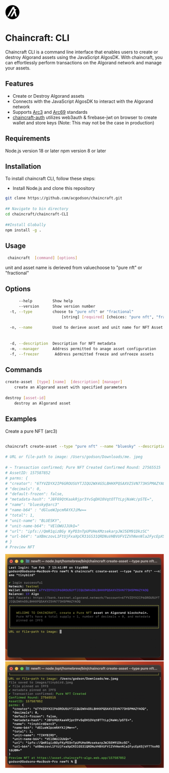 <img src="https://github.com/acgodson/mortywallet/blob/main/public/algo.svg" width="auto" height="45">

# Chaincraft: CLI

Chaincraft CLI is a command line interface that enables users to create or destroy Algorand assets using the JavaScript AlgosDK. With chaincraft, you can effortlessly perform transactions on the Algorand network and manage your assets.

## Features

- Create or Destroy Algorand assets
- Connects with the JavaScript AlgosDK to interact with the Algorand network
- Supports [Arc3]() and [Arc69]() standards
- [chaincraft-auth]() utilizes web3auth & firebase-jwt on browser to create wallet and store keys (Note: This may not be the case in production)

## Requirements

Node.js version 18 or later
npm version 8 or later

## Installation

To install chaincraft CLI, follow these steps:

- Install Node.js and clone this repository

```bash
git clone https://github.com/acgodson/chaincraft.git

## Navigate to bin directory
cd chaincraft/chaincraft-CLI

##Install Globally
npm install -g .
```

## Usage

```bash
 chaincraft  [command] [options]

```

unit and asset name is derieved from valuechoose to "pure nft" or "fractional"

## Options

```bash
      --help         Show help                                                           [boolean]
      --version      Show version number                                                 [boolean]
  -t, --type         choose to "pure nft" or "fractional"
                         [string] [required] [choices: "pure nft", "fractional"]

  -n, --name         Used to derieve asset and unit name for NFT Asset                   [string] [required]
                                                             

  -d, --description  Description for NFT metadata                                        [string]
  -m, --manager      Address permitted to anage asset configuration                      [string]
  -f, --freezer       Address permitted freeze and unfreeze assets                       [string]

```

## Commands

```bash
create-asset  [type] [name]  [description] [manager]
    create an Algorand asset with specified parameters

destroy [asset-id]
    destroy an Algorand asset

```

## Examples

Create a pure NFT (arc3)

```bash

chaincraft create-asset --type "pure nft" --name "bluesky" --description "my album art cover"

# URL or file-path to image: /Users/godson/Downloads/me. jpeg

# ~ Transaction confirmed; Pure NFT Created Confirmed Round: 27565515
# AssetID: 157587852
# parms: {
# "creator": "6TYVZDYX2IP6GROUSUYTJIQU2WX4G5LBHHXPQSAXVZSVN773HSPMAZYAOQ" ,
# "decimals": 0,
# "default-frozen": false,
# "metadata-hash": "J8F69QtKaakRjpr3YvSqDH10VqtOTTtLpjNaWc/pSTE=",
# "name": "bluesky@arc3"
# "name-b64" : "dGlueWJpcmRAYXJiMw==
# "total": 1,
# "unit-name": "BLUESKY",
# "unit-name-b64": "VElOWUJJUkQ="
# "url": "ipfs://QmR1qizBGy KyPD3nTpUPUHeXMzsekarpJWJ5EM91DkzSC"
# "url-b64": "aXBmczovL1FtUjFxaXpCR31GS31QRDNuVHBVUFVIZVhNenNla2FycEpXSjVFTTkXRG t6UOM="
# }
# Preview NFT

```

![log1](https://github.com/acgodson/chaincraft/blob/main/chaincraft-CLI/screenshots/log1.png)
![log2](https://github.com/acgodson/chaincraft/blob/main/chaincraft-CLI/screenshots/log2.png)
